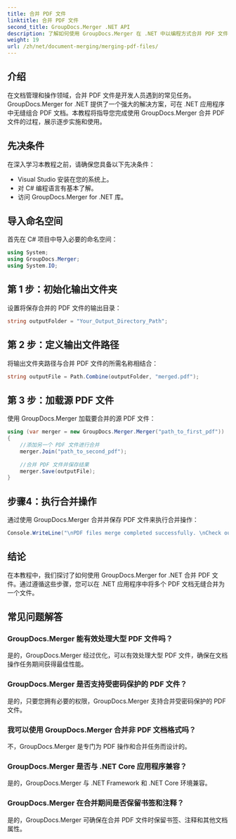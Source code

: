 ```yaml
---
title: 合并 PDF 文件
linktitle: 合并 PDF 文件
second_title: GroupDocs.Merger .NET API
description: 了解如何使用 GroupDocs.Merger 在 .NET 中以编程方式合并 PDF 文件，以实现无缝文档管理。
weight: 19
url: /zh/net/document-merging/merging-pdf-files/
---
```

## 介绍
在文档管理和操作领域，合并 PDF 文件是开发人员遇到的常见任务。 GroupDocs.Merger for .NET 提供了一个强大的解决方案，可在 .NET 应用程序中无缝组合 PDF 文档。本教程将指导您完成使用 GroupDocs.Merger 合并 PDF 文件的过程，展示逐步实施和使用。
## 先决条件
在深入学习本教程之前，请确保您具备以下先决条件：
- Visual Studio 安装在您的系统上。
- 对 C# 编程语言有基本了解。
- 访问 GroupDocs.Merger for .NET 库。

## 导入命名空间
首先在 C# 项目中导入必要的命名空间：
```csharp
using System; 
using GroupDocs.Merger;
using System.IO;
```
## 第 1 步：初始化输出文件夹
设置将保存合并的 PDF 文件的输出目录：
```csharp
string outputFolder = "Your_Output_Directory_Path";
```
## 第 2 步：定义输出文件路径
将输出文件夹路径与合并 PDF 文件的所需名称相结合：
```csharp
string outputFile = Path.Combine(outputFolder, "merged.pdf");
```
## 第 3 步：加载源 PDF 文件
使用 GroupDocs.Merger 加载要合并的源 PDF 文件：
```csharp
using (var merger = new GroupDocs.Merger.Merger("path_to_first_pdf"))
{
    //添加另一个 PDF 文件进行合并
    merger.Join("path_to_second_pdf");
    
    //合并 PDF 文件并保存结果
    merger.Save(outputFile);
}
```
## 步骤4：执行合并操作
通过使用 GroupDocs.Merger 合并并保存 PDF 文件来执行合并操作：
```csharp
Console.WriteLine("\nPDF files merge completed successfully. \nCheck output in {0}", outputFolder);
```

## 结论
在本教程中，我们探讨了如何使用 GroupDocs.Merger for .NET 合并 PDF 文件。通过遵循这些步骤，您可以在 .NET 应用程序中将多个 PDF 文档无缝合并为一个文件。

## 常见问题解答
### GroupDocs.Merger 能有效处理大型 PDF 文件吗？
是的，GroupDocs.Merger 经过优化，可以有效处理大型 PDF 文件，确保在文档操作任务期间获得最佳性能。
### GroupDocs.Merger 是否支持受密码保护的 PDF 文件？
是的，只要您拥有必要的权限，GroupDocs.Merger 支持合并受密码保护的 PDF 文件。
### 我可以使用 GroupDocs.Merger 合并非 PDF 文档格式吗？
不，GroupDocs.Merger 是专门为 PDF 操作和合并任务而设计的。
### GroupDocs.Merger 是否与 .NET Core 应用程序兼容？
是的，GroupDocs.Merger 与 .NET Framework 和 .NET Core 环境兼容。
### GroupDocs.Merger 在合并期间是否保留书签和注释？
是的，GroupDocs.Merger 可确保在合并 PDF 文件时保留书签、注释和其他文档属性。